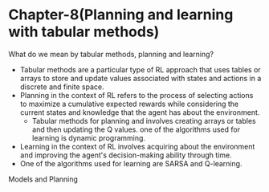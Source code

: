 
# Chapter-8(Planning and learning with tabular methods)

What do we mean by tabular methods, planning and learning?

- Tabular methods are a particular type of RL approach that uses tables or arrays to store and update values associated with states and actions in a discrete and finite space.
- Planning in the context of RL refers to the process of selecting actions to maximize a cumulative expected rewards while considering the current states and knowledge that the agent has about the environment.
  - Tabular methods for planning and involves creating arrays or tables and then updating the Q values. one of the algorithms used for learning is dynamic programming.
- Learning in the context of RL involves acquiring about the environment and improving the agent's decision-making ability through time.
- One of the algorithms used for learning are SARSA and Q-learning.

Models and Planning

